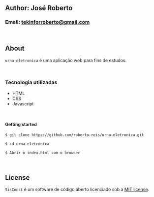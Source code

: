 ## Author: José Roberto
### Email: tekinforroberto@gmail.com

<br />

## About

`urna-eletronica` é uma aplicação web para fins de estudos.

<br />

### Tecnologia utilizadas

- HTML
- CSS
- Javascript

<br />

#### Getting started

```bash
$ git clone https://github.com/roberto-reis/urna-eletronica.git
```

```bash
$ cd urna-eletronica
```

```bash
$ Abrir o index.html com o browser
```

<br />

## License
`SisConst` é um software de código aberto licenciado sob a [MIT license](https://opensource.org/licenses/MIT).